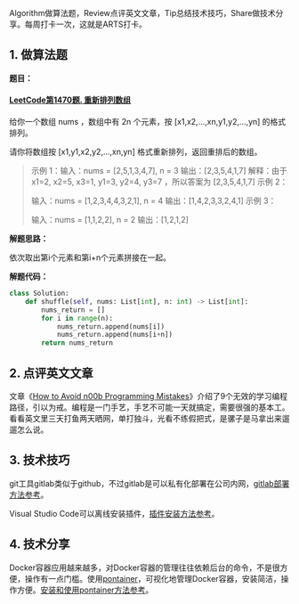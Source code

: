 Algorithm做算法题，Review点评英文文章，Tip总结技术技巧，Share做技术分享。每周打卡一次，这就是ARTS打卡。

## 1. 做算法题

**题目：**

#### [LeetCode第1470题. 重新排列数组](https://leetcode-cn.com/problems/shuffle-the-array/)

给你一个数组 nums ，数组中有 2n 个元素，按 [x1,x2,...,xn,y1,y2,...,yn] 的格式排列。

请你将数组按 [x1,y1,x2,y2,...,xn,yn] 格式重新排列，返回重排后的数组。

> 示例 1：输入：nums = [2,5,1,3,4,7], n = 3
> 输出：[2,3,5,4,1,7] 
> 解释：由于 x1=2, x2=5, x3=1, y1=3, y2=4, y3=7 ，所以答案为 [2,3,5,4,1,7]
> 示例 2：
>
> 输入：nums = [1,2,3,4,4,3,2,1], n = 4
> 输出：[1,4,2,3,3,2,4,1]
> 示例 3：
>
> 输入：nums = [1,1,2,2], n = 2
> 输出：[1,2,1,2]

**解题思路：**

依次取出第i个元素和第i+n个元素拼接在一起。

**解题代码：**

```python
class Solution:
    def shuffle(self, nums: List[int], n: int) -> List[int]:
        nums_return = []
        for i in range(n):
            nums_return.append(nums[i])
            nums_return.append(nums[i+n])
        return nums_return
```

## 2. 点评英文文章

文章《[How to Avoid n00b Programming Mistakes](https://hackernoon.com/how-to-avoid-n00b-programming-mistakes-if273xdw)》介绍了9个无效的学习编程路径，引以为戒。编程是一门手艺，手艺不可能一天就搞定，需要很强的基本工。看看英文里三天打鱼两天晒网，单打独斗，光看不练假把式，是骡子是马拿出来遛遛怎么说。

## 3. 技术技巧

git工具gitlab类似于github，不过gitlab是可以私有化部署在公司内网，[gitlab部署方法参考](https://www.jianshu.com/p/080a962c35b6)。

Visual Studio Code可以离线安装插件，[插件安装方法参考](https://blog.csdn.net/u012814856/article/details/80684376)。

## 4. 技术分享

Docker容器应用越来越多，对Docker容器的管理往往依赖后台的命令，不是很方便，操作有一点门槛。使用[pontainer](https://www.portainer.io/)，可视化地管理Docker容器，安装简洁，操作方便。[安装和使用pontainer方法参考](https://my.oschina.net/zhengqingya/blog/3066410)。